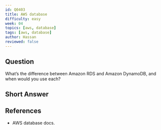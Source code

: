 ```yaml
---
id: Q0403
title: AWS database
difficulty: easy
week: 04
topics: [aws, database]
tags: [aws, database]
author: Hassan
reviewed: false
---
```


## Question
What’s the difference between Amazon RDS and Amazon DynamoDB, and when would you use each?

## Short Answer



## References
- AWS database docs.

